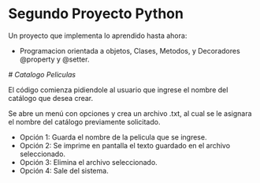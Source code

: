 # Segundo Proyecto Python 

Un proyecto que implementa lo aprendido hasta ahora:

- Programacion orientada a objetos, Clases, Metodos, y Decoradores @property y @setter.

<em> # Catalogo Peliculas </em>

El código comienza pidiendole al usuario que ingrese el nombre del catálogo que desea crear.

Se abre un menú con opciones y crea un archivo .txt, al cual se le asignara el nombre del catálogo previamente solicitado.

* Opción 1: Guarda el nombre de la pelicula que se ingrese.
* Opción 2: Se imprime en pantalla el texto guardado en el archivo seleccionado.
* Opción 3: Elimina el archivo seleccionado.
* Opción 4: Sale del sistema.
